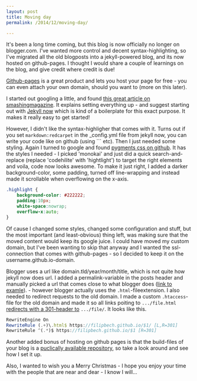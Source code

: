 ```yaml
---
layout: post
title: Moving day
permalink: /2014/12/moving-day/

---
```


It's been a long time coming, but this blog is now officially no longer on blogger.com. I've wanted more control and decent syntax-highlighting, so I've migrated all the old blogposts into a jekyll-powered blog, and its now hosted on github-pages. I thought I would share a couple of learnings on the blog, and give credit where credit is due! 

[Github-pages](https://pages.github.com/) is a great product and lets you host your page for free - you can even attach your own domain, should you want to (more on this later). 

I started out googling a little, and found [this great article on smashingmagazine](http://www.smashingmagazine.com/2014/08/01/build-blog-jekyll-github-pages/). It explains setting everything up - and suggest starting out with [Jekyll now](http://github.com/barryclark/jekyll-now) which is kind of a boilerplate for this exact purpose. It makes it really easy to get started! 

However, I didn't like the syntax-highligher that comes with it. Turns out if you set `markdown:redcarpet` in the _config.yml file from jekyll now, you can write your code like on github (using ``` etc). Then I just needed some styling. Again I turned to google and found [pygments css on github](https://github.com/richleland/pygments-css). It has the styles I needed - I picked 'monokai' and just did a quick search-and-replace (replace 'codehilite' with 'hightlight') to target the right elements and voila, code now looks awesome. To make it just right, I added a darker background-color, some padding, turned off line-wrapping and instead made it scrollable when overflowing on the x-axis. 

```css
.highlight { 
	background-color: #222222; 
	padding:10px; 
	white-space:nowrap; 
	overflow-x:auto;
}
```

Of cause I changed some styles, changed some configuration and stuff, but the most important (and least-obvious) thing left, was making sure that the moved content would keep its google juice. I could have moved my custom domain, but I've been wanting to skip that anyway and I wanted the ssl-connection that comes with github-pages - so I decided to keep it on the username.github.io-domain. 

Blogger uses a url like domain.tld/year/month/title, which is not quite how jekyll now does url. I added a permalink-variable in the posts header and manually picked a url that comes close to what blogger does ([link to examle](https://raw.githubusercontent.com/filipbech/filipbech.github.io/master/_posts/2013-6-29-mandatory-1st-post.md)).  - however blogger actually uses the `.html`-fileextension. I also needed to redirect requests to the old domain. I made a custom `.htaccess`-file for the old domain and made it so all links poiting to `.../file.html` [redirects with a 301-header to](https://support.google.com/webmasters/answer/93633?hl=en) `.../file/`. It looks like this. 

```js
RewriteEngine On
RewriteRule (.+)\.html$ https://filipbech.github.io/$1/ [L,R=301]
RewriteRule ^(.*)$ https://filipbech.github.io/$1 [R=301]
```

Another added bonus of hosting on github pages is that the build-files of your blog is a [puclically available repository](https://github.com/filipbech/filipbech.github.io), so take a look around and see how I set it up.

Also, I wanted to wish you a Merry Christmas - I hope you enjoy your time with the people that are near and dear - I know I will...


